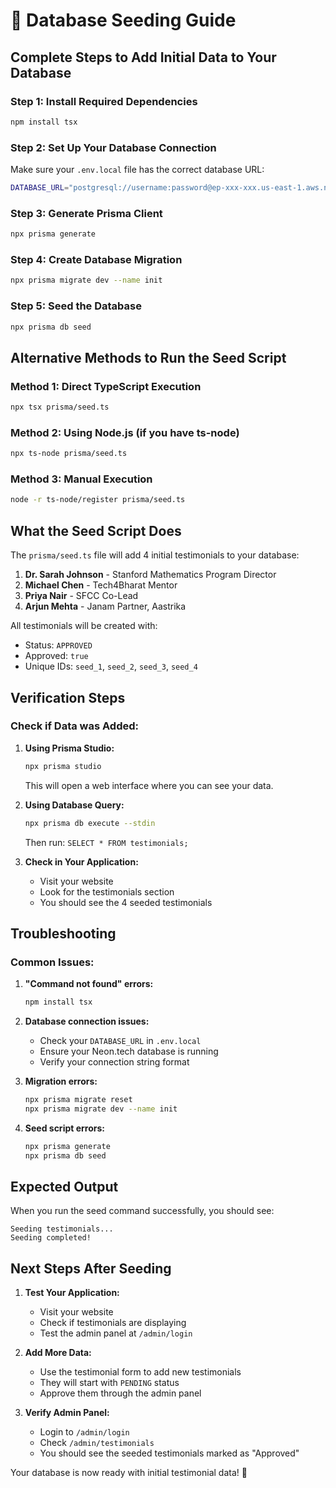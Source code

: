 # 🌱 Database Seeding Guide

## **Complete Steps to Add Initial Data to Your Database**

### **Step 1: Install Required Dependencies**
```bash
npm install tsx
```

### **Step 2: Set Up Your Database Connection**
Make sure your `.env.local` file has the correct database URL:
```bash
DATABASE_URL="postgresql://username:password@ep-xxx-xxx.us-east-1.aws.neon.tech/neondb?sslmode=require"
```

### **Step 3: Generate Prisma Client**
```bash
npx prisma generate
```

### **Step 4: Create Database Migration**
```bash
npx prisma migrate dev --name init
```

### **Step 5: Seed the Database**
```bash
npx prisma db seed
```

## **Alternative Methods to Run the Seed Script**

### **Method 1: Direct TypeScript Execution**
```bash
npx tsx prisma/seed.ts
```

### **Method 2: Using Node.js (if you have ts-node)**
```bash
npx ts-node prisma/seed.ts
```

### **Method 3: Manual Execution**
```bash
node -r ts-node/register prisma/seed.ts
```

## **What the Seed Script Does**

The `prisma/seed.ts` file will add 4 initial testimonials to your database:

1. **Dr. Sarah Johnson** - Stanford Mathematics Program Director
2. **Michael Chen** - Tech4Bharat Mentor  
3. **Priya Nair** - SFCC Co-Lead
4. **Arjun Mehta** - Janam Partner, Aastrika

All testimonials will be created with:
- Status: `APPROVED`
- Approved: `true`
- Unique IDs: `seed_1`, `seed_2`, `seed_3`, `seed_4`

## **Verification Steps**

### **Check if Data was Added:**
1. **Using Prisma Studio:**
   ```bash
   npx prisma studio
   ```
   This will open a web interface where you can see your data.

2. **Using Database Query:**
   ```bash
   npx prisma db execute --stdin
   ```
   Then run: `SELECT * FROM testimonials;`

3. **Check in Your Application:**
   - Visit your website
   - Look for the testimonials section
   - You should see the 4 seeded testimonials

## **Troubleshooting**

### **Common Issues:**

1. **"Command not found" errors:**
   ```bash
   npm install tsx
   ```

2. **Database connection issues:**
   - Check your `DATABASE_URL` in `.env.local`
   - Ensure your Neon.tech database is running
   - Verify your connection string format

3. **Migration errors:**
   ```bash
   npx prisma migrate reset
   npx prisma migrate dev --name init
   ```

4. **Seed script errors:**
   ```bash
   npx prisma generate
   npx prisma db seed
   ```

## **Expected Output**

When you run the seed command successfully, you should see:
```
Seeding testimonials...
Seeding completed!
```

## **Next Steps After Seeding**

1. **Test Your Application:**
   - Visit your website
   - Check if testimonials are displaying
   - Test the admin panel at `/admin/login`

2. **Add More Data:**
   - Use the testimonial form to add new testimonials
   - They will start with `PENDING` status
   - Approve them through the admin panel

3. **Verify Admin Panel:**
   - Login to `/admin/login`
   - Check `/admin/testimonials`
   - You should see the seeded testimonials marked as "Approved"

Your database is now ready with initial testimonial data! 🎉
